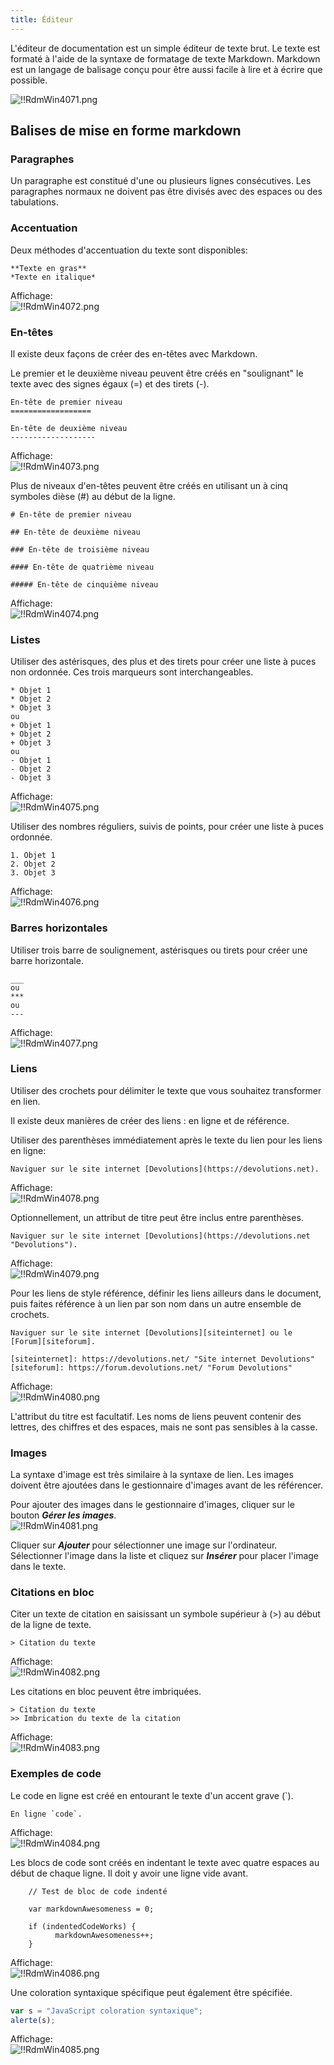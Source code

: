 ```yaml
---
title: Éditeur
---
```

L'éditeur de documentation est un simple éditeur de texte brut. Le texte est formaté à l'aide de la syntaxe de formatage de texte Markdown. Markdown est un langage de balisage conçu pour être aussi facile à lire et à écrire que possible.  

![!!RdmWin4071.png](/img/fr/rdm/windows/RdmWin4071.png) 

## Balises de mise en forme markdown 

### Paragraphes 

Un paragraphe est constitué d'une ou plusieurs lignes consécutives. Les paragraphes normaux ne doivent pas être divisés avec des espaces ou des tabulations. 

### Accentuation 

Deux méthodes d'accentuation du texte sont disponibles:  

```
**Texte en gras** 
*Texte en italique* 
```

Affichage:  
![!!RdmWin4072.png](/img/fr/rdm/windows/RdmWin4072.png) 

### En-têtes 

Il existe deux façons de créer des en-têtes avec Markdown.  

Le premier et le deuxième niveau peuvent être créés en "soulignant" le texte avec des signes égaux (=) et des tirets (-).  

```
En-tête de premier niveau 
================== 

En-tête de deuxième niveau 
------------------- 
```

Affichage:  
![!!RdmWin4073.png](/img/fr/rdm/windows/RdmWin4073.png) 

Plus de niveaux d'en-têtes peuvent être créés en utilisant un à cinq symboles dièse (#) au début de la ligne.  

```
# En-tête de premier niveau 

## En-tête de deuxième niveau 

### En-tête de troisième niveau 

#### En-tête de quatrième niveau 

##### En-tête de cinquième niveau 
```

Affichage:  
![!!RdmWin4074.png](/img/fr/rdm/windows/RdmWin4074.png) 

### Listes 

Utiliser des astérisques, des plus et des tirets pour créer une liste à puces non ordonnée. Ces trois marqueurs sont interchangeables.  

```
* Objet 1 
* Objet 2 
* Objet 3 
ou 
+ Objet 1 
+ Objet 2 
+ Objet 3 
ou 
- Objet 1 
- Objet 2 
- Objet 3 
```

Affichage:  
![!!RdmWin4075.png](/img/fr/rdm/windows/RdmWin4075.png) 

Utiliser des nombres réguliers, suivis de points, pour créer une liste à puces ordonnée.  

```
1. Objet 1 
2. Objet 2 
3. Objet 3 
```

Affichage:  
![!!RdmWin4076.png](/img/fr/rdm/windows/RdmWin4076.png) 

### Barres horizontales 

Utiliser trois barre de soulignement, astérisques ou tirets pour créer une barre horizontale.  

```
___ 
ou 
*** 
ou 
--- 
```

Affichage:  
![!!RdmWin4077.png](/img/fr/rdm/windows/RdmWin4077.png) 

### Liens 

Utiliser des crochets pour délimiter le texte que vous souhaitez transformer en lien.  

Il existe deux manières de créer des liens : en ligne et de référence.  

Utiliser des parenthèses immédiatement après le texte du lien pour les liens en ligne:  

```
Naviguer sur le site internet [Devolutions](https://devolutions.net). 
```

Affichage:  
![!!RdmWin4078.png](/img/fr/rdm/windows/RdmWin4078.png) 

Optionnellement, un attribut de titre peut être inclus entre parenthèses. 

```
Naviguer sur le site internet [Devolutions](https://devolutions.net "Devolutions"). 
```

Affichage:  
![!!RdmWin4079.png](/img/fr/rdm/windows/RdmWin4079.png) 

Pour les liens de style référence, définir les liens ailleurs dans le document, puis faites référence à un lien par son nom dans un autre ensemble de crochets.  

```
Naviguer sur le site internet [Devolutions][siteinternet] ou le [Forum][siteforum]. 

[siteinternet]: https://devolutions.net/ "Site internet Devolutions" 
[siteforum]: https://forum.devolutions.net/ "Forum Devolutions" 
```

Affichage:  
![!!RdmWin4080.png](/img/fr/rdm/windows/RdmWin4080.png) 

L'attribut du titre est facultatif. Les noms de liens peuvent contenir des lettres, des chiffres et des espaces, mais ne sont pas sensibles à la casse. 

### Images 

La syntaxe d'image est très similaire à la syntaxe de lien. Les images doivent être ajoutées dans le gestionnaire d'images avant de les référencer.  

Pour ajouter des images dans le gestionnaire d'images, cliquer sur le bouton ***Gérer les images***.  
![!!RdmWin4081.png](/img/fr/rdm/windows/RdmWin4081.png) 

Cliquer sur ***Ajouter*** pour sélectionner une image sur l'ordinateur. Sélectionner l'image dans la liste et cliquez sur ***Insérer*** pour placer l'image dans le texte. 

### Citations en bloc 

Citer un texte de citation en saisissant un symbole supérieur à (>) au début de la ligne de texte.  

```
> Citation du texte  
```

Affichage:  
![!!RdmWin4082.png](/img/fr/rdm/windows/RdmWin4082.png) 

Les citations en bloc peuvent être imbriquées.  

```
> Citation du texte 
>> Imbrication du texte de la citation 
```

Affichage:  
![!!RdmWin4083.png](/img/fr/rdm/windows/RdmWin4083.png) 

### Exemples de code 

Le code en ligne est créé en entourant le texte d'un accent grave (`).  

```
En ligne `code`. 
```

Affichage:  
![!!RdmWin4084.png](/img/fr/rdm/windows/RdmWin4084.png) 

Les blocs de code sont créés en indentant le texte avec quatre espaces au début de chaque ligne. Il doit y avoir une ligne vide avant.  

```
    // Test de bloc de code indenté 
 
    var markdownAwesomeness = 0; 
 
    if (indentedCodeWorks) { 
          markdownAwesomeness++; 
    } 
```

Affichage:  
![!!RdmWin4086.png](/img/fr/rdm/windows/RdmWin4086.png) 

Une coloration syntaxique spécifique peut également être spécifiée.  

```javascript 
var s = "JavaScript coloration syntaxique"; 
alerte(s); 
``` 

Affichage:  
![!!RdmWin4085.png](/img/fr/rdm/windows/RdmWin4085.png) 

